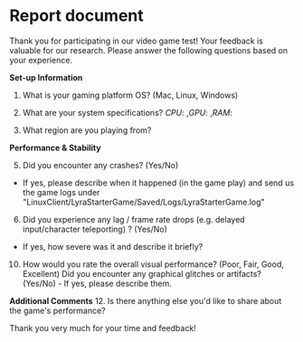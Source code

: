 # Report document

Thank you for participating in our video game test! Your feedback is valuable for our research. Please answer the following questions based on your experience.

**Set-up Information**

1. What is your gaming platform OS? (Mac, Linux, Windows)
    
2. What are your system specifications? 
    *CPU*: 	,*GPU*:        ,*RAM*:
3. What region are you playing from?
    

**Performance & Stability** 

5. Did you encounter any crashes? (Yes/No)
    
 - If yes, please describe when it happened (in the game play) and send us the game logs under "LinuxClient/LyraStarterGame/Saved/Logs/LyraStarterGame.log"


6. Did you experience any lag / frame rate drops (e.g. delayed input/character teleporting) ? (Yes/No)

- If yes, how severe was it and describe it briefly?
    

10. How would you rate the overall visual performance? (Poor, Fair, Good, Excellent) Did you encounter any graphical glitches or artifacts? (Yes/No) - If yes, please describe them. 

**Additional Comments** 
12. Is there anything else you'd like to share about the game's performance?

Thank you very much for your time and feedback!